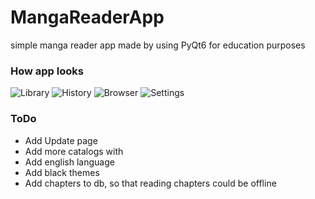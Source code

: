 # MangaReaderApp
simple manga reader app made by using PyQt6 for education purposes 

### How app looks
![Library](https://drive.google.com/file/d/1fLL4wp8Fcugn7qrbx8IZZbj_0yCDOJwM/view?usp=drive_link "Library")
![History](https://drive.google.com/file/d/13gexdDQCrzTMm4g9X5EYCf4T2XROrtti/view?usp=drive_link "History")
![Browser](https://drive.google.com/file/d/1lC4dLE9dIzmi1HPyMJruaXMQtctEAbQf/view?usp=drive_link "Browser")
![Settings](https://drive.google.com/file/d/1UsdPYTDjN9uvMh8oXdUFA1iwH8gQuKL7/view?usp=drive_link "Settings")

### ToDo
- Add Update page
- Add more catalogs with
- Add english language
- Add black themes
- Add chapters to db, so that reading chapters could be offline